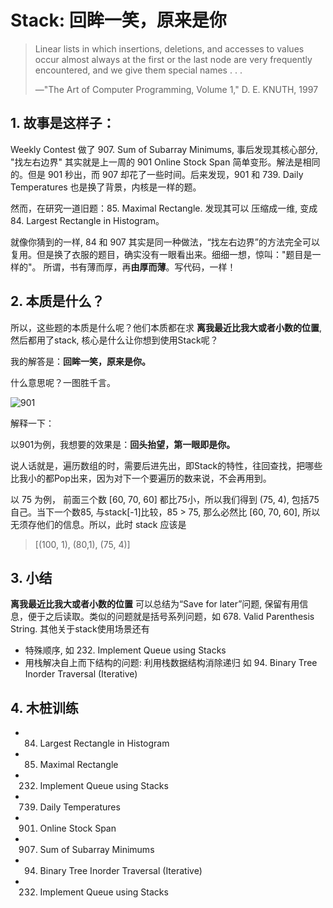 # Stack: 回眸一笑，原来是你

> Linear lists in which insertions, deletions, and accesses to values occur almost always at the first or the last node are very frequently encountered, and we give them special names . . . 
> 
> —"The Art of Computer Programming, Volume 1,"  D. E. KNUTH, 1997


	
## 1. 故事是这样子：
	
Weekly Contest 做了 907. Sum of Subarray Minimums, 事后发现其核心部分, "找左右边界" 其实就是上一周的 901 Online Stock Span 简单变形。解法是相同的。但是 901 秒出，而 907 却花了一些时间。后来发现，901 和 739. Daily Temperatures 也是换了背景，内核是一样的题。
	
然而，在研究一道旧题：85. Maximal Rectangle. 发现其可以 压缩成一维, 变成 84. Largest Rectangle in Histogram。
	
就像你猜到的一样, 84 和 907 其实是同一种做法，“找左右边界”的方法完全可以复用。但是换了衣服的题目，确实没有一眼看出来。细细一想，惊叫："题目是一样的"。 所谓，书有薄而厚，再**由厚而薄**。写代码，一样！
	
## 2. 本质是什么？
	
所以，这些题的本质是什么呢？他们本质都在求 **离我最近比我大或者小数的位置**, 然后都用了stack, 核心是什么让你想到使用Stack呢？ 
	
我的解答是：**回眸一笑，原来是你。**
	
什么意思呢？一图胜千言。
	
![901](https://i.imgur.com/Cg3x69B.png)
	
解释一下：
	
以901为例，我想要的效果是：**回头抬望，第一眼即是你。** 

说人话就是，遍历数组的时，需要后进先出，即Stack的特性，往回查找，把哪些比我小的都Pop出来，因为对下一个要遍历的数来说，不会再用到。

以 75 为例， 前面三个数 [60, 70, 60] 都比75小，所以我们得到 (75, 4), 包括75自己。当下一个数85, 与stack[-1]比较，85 > 75, 那么必然比 [60, 70, 60], 所以无须存他们的信息。所以，此时 stack 应该是

>[(100, 1), (80,1), (75, 4)]
	
## 3. 小结
	
**离我最近比我大或者小数的位置** 可以总结为“Save for later”问题, 保留有用信息，便于之后读取。类似的问题就是括号系列问题，如 678. Valid Parenthesis String. 其他关于stack使用场景还有
	
- 特殊顺序, 如 232. Implement Queue using Stacks
- 用栈解决自上而下结构的问题: 利用栈数据结构消除递归 如 94. Binary Tree Inorder Traversal (Iterative)


## 4. 木桩训练

* 84. Largest Rectangle in Histogram
* 85. Maximal Rectangle
* 232. Implement Queue using Stacks
* 739. Daily Temperatures
* 901. Online Stock Span
* 907. Sum of Subarray Minimums
* 94. Binary Tree Inorder Traversal (Iterative)
* 232. Implement Queue using Stacks
	